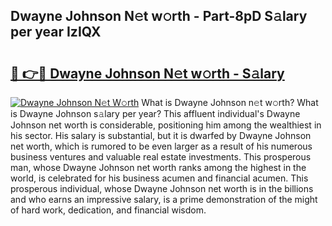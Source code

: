 ## Dwayne Johnson N𝚎t w𝚘rth - Part-8pD S𝚊lary per year IzIQX

# <h2><a href="http://gc55ty.nevu.top/?p=Dwayne+Johnson">🔗 👉🔴 Dwayne Johnson N𝚎t w𝚘rth - S𝚊lary</a></h2>

[![Dwayne Johnson N𝚎t W𝚘rth](https://i.imgur.com/Oavwk0R.jpeg)](http://gc55ty.nevu.top/?p=Dwayne+Johnson)
What is Dwayne Johnson n𝚎t w𝚘rth? What is Dwayne Johnson s𝚊lary per year?
This affluent individual's Dwayne Johnson net worth is considerable, positioning him among the wealthiest in his sector. His salary is substantial, but it is dwarfed by Dwayne Johnson net worth, which is rumored to be even larger as a result of his numerous business ventures and valuable real estate investments. This prosperous man, whose Dwayne Johnson net worth ranks among the highest in the world, is celebrated for his business acumen and financial acumen. This prosperous individual, whose Dwayne Johnson net worth is in the billions and who earns an impressive salary, is a prime demonstration of the might of hard work, dedication, and financial wisdom.
